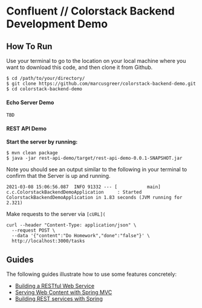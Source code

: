 # Confluent // Colorstack Backend Development Demo

## How To Run

Use your terminal to go to the location on your local machine where you want to download
this code, and then clone it from Github.

```
$ cd /path/to/your/directory/
$ git clone https://github.com/marcusgreer/colorstack-backend-demo.git
$ cd colorstack-backend-demo
```

#### Echo Server Demo
```
TBD
```


#### REST API Demo

**Start the server by running:**
```
$ mvn clean package
$ java -jar rest-api-demo/target/rest-api-demo-0.0.1-SNAPSHOT.jar
```

Note you should see an output similar to the following in your terminal to confirm that the
Server is up and running.
```
2021-03-08 15:06:56.087  INFO 91332 --- [           main] c.c.ColorstackBackendDemoApplication     : Started ColorstackBackendDemoApplication in 1.83 seconds (JVM running for 2.321)
```

Make requests to the server via `[cURL](`
```
curl --header "Content-Type: application/json" \
  --request POST \
  --data '{"content":"Do Homework","done":"false"}' \
  http://localhost:3000/tasks
```

## Guides
The following guides illustrate how to use some features concretely:

* [Building a RESTful Web Service](https://spring.io/guides/gs/rest-service/)
* [Serving Web Content with Spring MVC](https://spring.io/guides/gs/serving-web-content/)
* [Building REST services with Spring](https://spring.io/guides/tutorials/bookmarks/)

